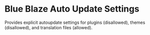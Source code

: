 Blue Blaze Auto Update Settings
===============================

Provides explicit autoupdate settings for plugins (disallowed), themes (disallowed), and translation files (allowed).
